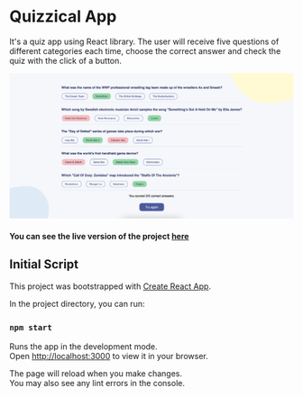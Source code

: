 # Quizzical App

It's a quiz app using React library.
The user will receive five questions of different categories each time, choose the correct answer and check the quiz with the click of a button.

![alt text](https://github.com/FMirzaei93/quizzical-app/blob/master/src/images/quizzical.png)

#### You can see the live version of the project [here](http://quizzical-app-fmirzaei93.vercel.app)


## Initial Script
This project was bootstrapped with [Create React App](https://github.com/facebook/create-react-app).

In the project directory, you can run:

### `npm start`

Runs the app in the development mode.\
Open [http://localhost:3000](http://localhost:3000) to view it in your browser.

The page will reload when you make changes.\
You may also see any lint errors in the console.
